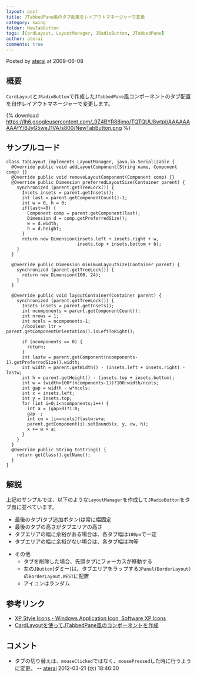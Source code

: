 ```yaml
---
layout: post
title: JTabbedPane風のタブ配置をレイアウトマネージャーで変更
category: swing
folder: NewTabButton
tags: [CardLayout, LayoutManager, JRadioButton, JTabbedPane]
author: aterai
comments: true
---
```


Posted by [aterai](http://terai.xrea.jp/aterai.html) at 2009-06-08

## 概要
`CardLayout`と`JRadioButton`で作成した`JTabbedPane`風コンポーネントのタブ配置を自作レイアウトマネージャーで変更します。

{% download https://lh6.googleusercontent.com/_9Z4BYR88imo/TQTQUU8wtpI/AAAAAAAAAfY/BJyG5weJ1VA/s800/NewTabButton.png %}

## サンプルコード
<pre class="prettyprint"><code>class TabLayout implements LayoutManager, java.io.Serializable {
  @Override public void addLayoutComponent(String name, Component comp) {}
  @Override public void removeLayoutComponent(Component comp) {}
  @Override public Dimension preferredLayoutSize(Container parent) {
    synchronized (parent.getTreeLock()) {
      Insets insets = parent.getInsets();
      int last = parent.getComponentCount()-1;
      int w = 0, h = 0;
      if(last&gt;=0) {
        Component comp = parent.getComponent(last);
        Dimension d = comp.getPreferredSize();
        w = d.width;
        h = d.height;
      }
      return new Dimension(insets.left + insets.right + w,
                           insets.top + insets.bottom + h);
    }
  }

  @Override public Dimension minimumLayoutSize(Container parent) {
    synchronized (parent.getTreeLock()) {
      return new Dimension(100, 24);
    }
  }

  @Override public void layoutContainer(Container parent) {
    synchronized (parent.getTreeLock()) {
      Insets insets = parent.getInsets();
      int ncomponents = parent.getComponentCount();
      int nrows = 1;
      int ncols = ncomponents-1;
      //boolean ltr = parent.getComponentOrientation().isLeftToRight();

      if (ncomponents == 0) {
        return;
      }
      int lastw = parent.getComponent(ncomponents-1).getPreferredSize().width;
      int width = parent.getWidth() - (insets.left + insets.right) - lastw;
      int h = parent.getHeight() - (insets.top + insets.bottom);
      int w = (width&gt;100*(ncomponents-1))?100:width/ncols;
      int gap = width - w*ncols;
      int x = insets.left;
      int y = insets.top;
      for (int i=0;i&lt;ncomponents;i++) {
        int a = (gap&gt;0)?1:0;
        gap--;
        int cw = (i==ncols)?lastw:w+a;
        parent.getComponent(i).setBounds(x, y, cw, h);
        x += w + a;
      }
    }
  }
  @Override public String toString() {
    return getClass().getName();
  }
}
</code></pre>

## 解説
上記のサンプルでは、以下のような`LayoutManager`を作成して`JRadioButton`をタブ風に並べています。

- 最後のタブ(タブ追加ボタン)は常に幅固定
- 最後のタブの高さがタブエリアの高さ
- タブエリアの幅に余裕がある場合は、各タブ幅は`100px`で一定
- タブエリアの幅に余裕がない場合は、各タブ幅は均等

<!-- dummy comment line for breaking list -->

- その他
    - タブを削除した場合、先頭タブにフォーカスが移動する
    - 左の`JButton`(ダミー)は、タブエリアをラップする`JPanel(BorderLayout)`の`BorderLayout.WEST`に配置
    - アイコンはランダム

<!-- dummy comment line for breaking list -->

## 参考リンク
- [XP Style Icons - Windows Application Icon, Software XP Icons](http://www.icongalore.com/)
- [CardLayoutを使ってJTabbedPane風のコンポーネントを作成](http://terai.xrea.jp/Swing/CardLayoutTabbedPane.html)

<!-- dummy comment line for breaking list -->

## コメント
- タブの切り替えは、`mouseClicked`ではなく、`mousePressed`した時に行うように変更。 -- [aterai](http://terai.xrea.jp/aterai.html) 2012-03-21 (水) 18:46:30

<!-- dummy comment line for breaking list -->

